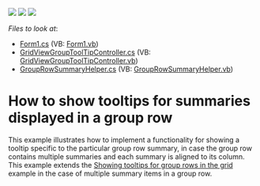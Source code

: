 <!-- default badges list -->
![](https://img.shields.io/endpoint?url=https://codecentral.devexpress.com/api/v1/VersionRange/128631954/10.2.8%2B)
[![](https://img.shields.io/badge/Open_in_DevExpress_Support_Center-FF7200?style=flat-square&logo=DevExpress&logoColor=white)](https://supportcenter.devexpress.com/ticket/details/E3195)
[![](https://img.shields.io/badge/📖_How_to_use_DevExpress_Examples-e9f6fc?style=flat-square)](https://docs.devexpress.com/GeneralInformation/403183)
<!-- default badges end -->
<!-- default file list -->
*Files to look at*:

* [Form1.cs](./CS/Form1.cs) (VB: [Form1.vb](./VB/Form1.vb))
* [GridViewGroupToolTipController.cs](./CS/GridViewGroupToolTipController.cs) (VB: [GridViewGroupToolTipController.vb](./VB/GridViewGroupToolTipController.vb))
* [GroupRowSummaryHelper.cs](./CS/GroupRowSummaryHelper.cs) (VB: [GroupRowSummaryHelper.vb](./VB/GroupRowSummaryHelper.vb))
<!-- default file list end -->
# How to show tooltips for summaries displayed in a group row


<p>This example illustrates how to implement a functionality for showing a tooltip specific to the particular group row summary, in case the group row contains multiple summaries and each summary is aligned to its column. This example extends the <a href="https://www.devexpress.com/Support/Center/p/E989">Showing tooltips for group rows in the grid</a> example in the case of multiple summary items in a group row.</p>

<br/>


